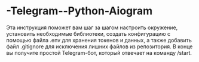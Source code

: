 # -Telegram--Python-Aiogram
Эта инструкция поможет вам шаг за шагом настроить окружение, установить необходимые библиотеки, создать конфигурацию с помощью файла .env для хранения токенов и данных, а также добавить файл .gitignore для исключения лишних файлов из репозитория. В конце вы получите простой Telegram-бот, который отвечает на команду /start.
